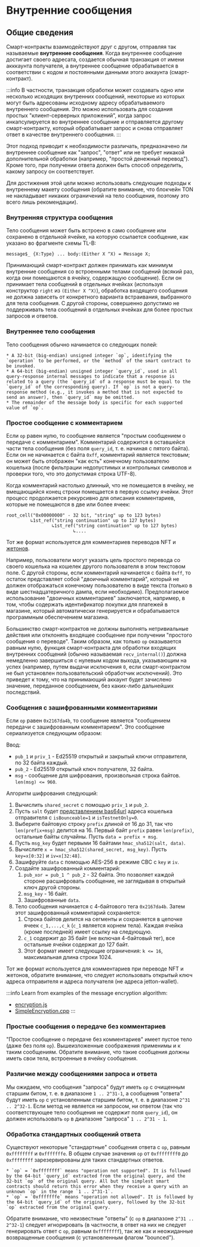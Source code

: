 # Внутренние сообщения

## Общие сведения

Смарт-контракты взаимодействуют друг с другом, отправляя так называемые **внутренние сообщения**. Когда внутреннее сообщение достигает своего адресата, создается обычная транзакция от имени акккаунта получателя, а внутреннее сообщение обрабатывается в соответствии с кодом и постоянными данными этого аккаунта (смарт-контракт).

:::info
В частности, транзакция обработки может создавать одно или несколько исходящих внутренних сообщений, некоторые из которых могут быть адресованы исходному адресу обрабатываемого внутреннего сообщения. Это можно использовать для создания простых "клиент-серверных приложений", когда запрос инкапсулируется во внутреннее сообщение и отправляется другому смарт-контракту, который обрабатывает запрос и снова отправляет ответ в качестве внутреннего сообщения.
:::

Этот подход приводит к необходимости различать, предназначено ли внутреннее сообщение как "запрос", "ответ" или не требует никакой дополнительной обработки (например, "простой денежный перевод"). Кроме того, при получении ответа должен быть способ определить, какому запросу он соответствует.

Для достижения этой цели можно использовать следующие подходы к внутреннему макету сообщения (обратите внимание, что блокчейн TON не накладывает никаких ограничений на тело сообщения, поэтому это всего лишь рекомендации).

### Внутренняя структура сообщения

Тело сообщения может быть встроено в само сообщение или сохранено в отдельной ячейке, на которую ссылается сообщение, как указано во фрагменте схемы TL-B:

```tlb
message$_ {X:Type} ... body:(Either X ^X) = Message X;
```

Принимающий смарт-контракт должен принимать как минимум внутренние сообщения со встроенными телами сообщений (всякий раз, когда они помещаются в ячейку, содержащую сообщение). Если он принимает тела сообщений в отдельных ячейках (используя конструктор `right` из `(Either X ^X)`), обработка входящего сообщения не должна зависеть от конкретного варианта встраивания, выбранного для тела сообщения. С другой стороны, совершенно допустимо не поддерживать тела сообщений в отдельных ячейках для более простых запросов и ответов.

### Внутреннее тело сообщения

Тело сообщения обычно начинается со следующих полей:

```
* A 32-bit (big-endian) unsigned integer `op`, identifying the `operation` to be performed, or the `method` of the smart contract to be invoked.
* A 64-bit (big-endian) unsigned integer `query_id`, used in all query-response internal messages to indicate that a response is related to a query (the `query_id` of a response must be equal to the `query_id` of the corresponding query). If `op` is not a query-response method (e.g., it invokes a method that is not expected to send an answer), then `query_id` may be omitted.
* The remainder of the message body is specific for each supported value of `op`.
```

### Простое сообщение с комментарием

Если `op` равен нулю, то сообщение является "простым сообщением о передаче с комментарием". Комментарий содержится в оставшейся части тела сообщения (без поля `query_id`, т. е. начиная с пятого байта). Если он не начинается с байта `0xff`, комментарий является текстовым; он может быть отображен "как есть" конечному пользователю кошелька (после фильтрации недопустимых и контрольных символов и проверки того, что это допустимая строка UTF-8).

Когда комментарий настолько длинный, что не помещается в ячейку, не вмещающийся конец строки помещается в первую ссылку ячейки. Этот процесс продолжается рекурсивно для описания комментариев, которые не помещаются в две или более ячеек:

```
root_cell("0x00000000" - 32 bit, "string" up to 123 bytes)
         ↳1st_ref("string continuation" up to 127 bytes)
                 ↳1st_ref("string continuation" up to 127 bytes)
                         ↳....
```

Тот же формат используется для комментариев переводов NFT и [жетонов](https://github.com/ton-blockchain/TEPs/blob/master/text/0074-jettons-standard.md#forward_payload-format).

Например, пользователи могут указать цель простого перевода со своего кошелька на кошелек другого пользователя в этом текстовом поле. С другой стороны, если комментарий начинается с байта `0xff`, то остаток представляет собой "двоичный комментарий", который не должен отображаться конечному пользователю в виде текста (только в виде шестнадцатеричного дампа, если необходимо). Предполагаемое использование "двоичных комментариев" заключается, например, в том, чтобы содержать идентификатор покупки для платежей в магазине, который автоматически генерируется и обрабатывается программным обеспечением магазина.

Большинство смарт-контрактов не должны выполнять нетривиальные действия или отклонять входящее сообщение при получении "простого сообщения о переводе". Таким образом, как только `op` оказывается равным нулю, функция смарт-контракта для обработки входящих внутренних сообщений (обычно называемая `recv_internal()`) должна немедленно завершиться с нулевым кодом выхода, указывающим на успех (например, путем выдачи исключения `0`, если смарт-контрактом не был установлен пользовательский обработчик исключений). Это приведет к тому, что на принимающий аккаунт будет зачислено значение, переданное сообщением, без каких-либо дальнейших последствий.

### Сообщения с зашифрованными комментариями

Если `op` равен `0x2167da4b`, то сообщение является "сообщением передачи с зашифрованным комментарием". Это сообщение сериализуется следующим образом:

Ввод:

- `pub_1` и `priv_1` - Ed25519 открытый и закрытый ключи отправителя, по 32 байта каждый.
- `pub_2` - Ed25519 открытый ключ получателя, 32 байта.
- `msg` - сообщение для шифрования, произвольная строка байтов. `len(msg) <= 960`.

Алгоритм шифрования следующий:

1. Вычислить `shared_secret` с помощью `priv_1` и `pub_2`.
2. Пусть `salt` будет [представлением bas64url](/v3/documentation/smart-contracts/addresses#user-friendly-address) адреса кошелька отправителя с `isBounceable=1` и `isTestnetOnly=0`.
3. Выберите байтовую строку `prefix` длиной от 16 до 31, так что `len(prefix+msg)` делится на 16. Первый байт `prefix` равен `len(prefix)`, остальные байты случайны. Пусть `data = prefix + msg`.
4. Пусть `msg_key` будет первыми 16 байтами `hmac_sha512(salt, data)`.
5. Вычислите `x = hmac_sha512(shared_secret, msg_key)`. Пусть `key=x[0:32]` и `iv=x[32:48]`.
6. Зашифруйте `data` с помощью AES-256 в режиме CBC с `key` и `iv`.
7. Создайте зашифрованный комментарий:
   1. `pub_xor = pub_1 ^ pub_2` - 32 байта. Это позволяет каждой стороне расшифровать сообщение, не заглядывая в открытый ключ другой стороны.
   2. `msg_key` - 16 байт.
   3. Зашифрованные `data`.
8. Тело сообщения начинается с 4-байтового тега `0x2167da4b`. Затем этот зашифрованный комментарий сохраняется:
   1. Строка байтов делится на сегменты и сохраняется в цепочке ячеек `c_1,...,c_k` (`c_1` является корнем тела). Каждая ячейка (кроме последней) имеет ссылку на следующую.
   2. `c_1` содержит до 35 байт (не включая 4-байтовый тег), все остальные ячейки содержат до 127 байт.
   3. Этот формат имеет следующие ограничения: `k <= 16`, максимальная длина строки 1024.

Тот же формат используется для комментариев при переводе NFT и жетонов, обратите внимание, что следует использовать открытый ключ адреса отправителя и адреса получателя (не адреса jetton-wallet).

:::info
Learn from examples of the message encryption algorithm:

- [encryption.js](https://github.com/toncenter/ton-wallet/blob/master/src/js/util/encryption.js)
- [SimpleEncryption.cpp](https://github.com/ton-blockchain/ton/blob/master/tonlib/tonlib/keys/SimpleEncryption.cpp)
  :::

### Простые сообщения о передаче без комментариев

"Простое сообщение о передаче без комментариев" имеет пустое тело (даже без поля `op`). Вышеизложенные соображения применимы и к таким сообщениям. Обратите внимание, что такие сообщения должны иметь свои тела, встроенные в ячейку сообщения.

### Различие между сообщениями запроса и ответа

Мы ожидаем, что сообщения "запроса" будут иметь `op` с очищенным старшим битом, т. е. в диапазоне `1 .. 2^31-1`, а сообщения "ответа" будут иметь `op` с установленным старшим битом, т. е. в диапазоне `2^31 .. 2^32-1`. Если метод не является ни запросом, ни ответом (так что соответствующее тело сообщения не содержит поля `query_id`), он должен использовать `op` в диапазоне "запроса" `1 .. 2^31 - 1`.

### Обработка стандартных сообщений ответа

Существуют некоторые "стандартные" сообщения ответа с `op`, равным `0xffffffff` и `0xfffffffe`. В общем случае значения `op` от `0xffffffff0` до `0xffffffff` зарезервированы для таких стандартных ответов.

```
* `op` = `0xffffffff` means "operation not supported". It is followed by the 64-bit `query_id` extracted from the original query, and the 32-bit `op` of the original query. All but the simplest smart contracts should return this error when they receive a query with an unknown `op` in the range `1 .. 2^31-1`.
* `op` = `0xfffffffe` means "operation not allowed". It is followed by the 64-bit `query_id` of the original query, followed by the 32-bit `op` extracted from the original query.
```

Обратите внимание, что неизвестные "ответы" (с `op` в диапазоне `2^31 .. 2^32-1`) следует игнорировать (в частности, в ответ на них не следует генерировать ответ с `op`, равным `0xffffffff`), так же как и неожиданные возвращенные сообщения (с установленным флагом "bounced").
